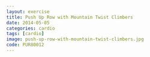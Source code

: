 ```yaml
---
layout: exercise
title: Push Up Row with Mountain Twist Climbers
date: 2014-05-05
categories: cardio
tags: [cardio]
image: push-up-row-with-mountain-twist-climbers.jpg
code: PUR80012
---
```



